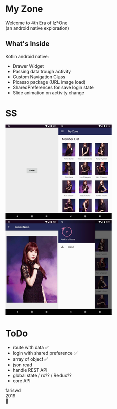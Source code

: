 # My Zone
Welcome to 4th Era of Iz*One  
(an android native exploration)  

## What's Inside
Kotlin android native: 
- Drawer Widget
- Passing data trough activity
- Custom Navigation Class 
- Picasso package (URL image load)
- SharedPreferences for save login state
- Slide animation on activity change

# SS
<img src="https://raw.githubusercontent.com/fariswd/my-zone/master/ss0.jpg" height="300"><img src="https://raw.githubusercontent.com/fariswd/my-zone/master/ss1.jpg" height="300"><img src="https://raw.githubusercontent.com/fariswd/my-zone/master/ss2.jpg" height="300"><img src="https://raw.githubusercontent.com/fariswd/my-zone/master/ss3.jpg" height="300"> 

# ToDo
- route with data ✅
- login with shared preference ✅
- array of object ✅
- json read
- handle REST API
- global state / rx?? / Redux??
- core API

fariswd  
2019  
🌠

